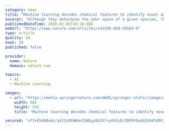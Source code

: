 ```yaml
---
category: news
title: "Machine learning decodes chemical features to identify novel agonists of a moth odorant receptor"
excerpt: "Although they determine the odor space of a given species, their functional characterization is a long process and remains limited. To date, machine learning virtual screening has been used to predict new ligands for such receptors in both mammals and insects, using chemical features of known ligands. In insects, such approach is yet limited to ..."
publishedDateTime: 2020-02-03T10:16:00Z
webUrl: "https://www.nature.com/articles/s41598-020-58564-9"
type: article
quality: 26
heat: 26
published: false

provider:
  name: Nature
  domain: nature.com

topics:
  - AI
  - Machine Learning

images:
  - url: "https://media.springernature.com/m685/springer-static/image/art%3A10.1038%2Fs41598-020-58564-9/MediaObjects/41598_2020_58564_Fig1_HTML.png"
    width: 685
    height: 335
    title: "Machine learning decodes chemical features to identify novel agonists of a moth odorant receptor"

secured: "vfI+ES498vAz/ykISLNtWKmnI5Wbyp9LOJ7+yOhIsD/INYRYGwU6ZnhK5d9t2dG3nlkwSEBxPeZFsuwtmHwAk9Jgd9JbgY6ZYuX+z3S4Yptn+rjB1YkfH4TFviAe7Sz+iXmiKp1USFl/dh7UfAhXpreFsXS5A3ATShY0EMfdyi83AfSLDRz9OCxEbJ455My4tr0qnp7JzLnXTzQy5qQ6QuspNY2BwDIMFAMrw641Ax24OcpmP0iwLbXT6rJkvwyri0DZ+AP/SuKwlhVQceVbZfJ3H4fGAMG9HmsdH5d/raXhuVfzwqZUGGYC248jGqbB;2zQ7QzgQDnPxMtxxJWqmtg=="
---
```


